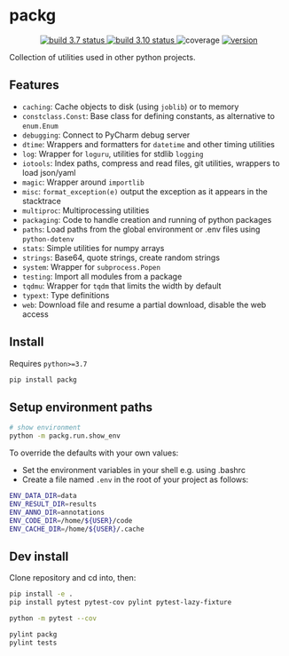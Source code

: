 # packg

<p align="center">
<a href="https://github.com/gingsi/packg/actions/workflows/build-py37.yml">
  <img alt="build 3.7 status" title="build 3.7 status" src="https://img.shields.io/github/actions/workflow/status/gingsi/packg/build-py37.yml?branch=main&label=build%203.7" />
</a>
<a href="https://github.com/gingsi/packg/actions/workflows/build-py310.yml">
  <img alt="build 3.10 status" title="build 3.10 status" src="https://img.shields.io/github/actions/workflow/status/gingsi/packg/build-py310.yml?branch=main&label=build%203.10" />
</a>
<img alt="coverage" title="coverage" src="https://raw.githubusercontent.com/gingsi/packg/main/docs/coverage.svg" />
<a href="https://pypi.org/project/packg/">
  <img alt="version" title="version" src="https://img.shields.io/pypi/v/packg?color=success" />
</a>
</p>

Collection of utilities used in other python projects.

## Features

* `caching`: Cache objects to disk (using `joblib`) or to memory
* `constclass.Const`: Base class for defining constants, as alternative to `enum.Enum`
* `debugging`: Connect to PyCharm debug server
* `dtime`: Wrappers and formatters for `datetime` and other timing utilities
* `log`: Wrapper for `loguru`, utilities for stdlib `logging`
* `iotools`: Index paths, compress and read files, git utilities, wrappers to load json/yaml
* `magic`: Wrapper around `importlib`
* `misc`: `format_exception(e)` output the exception as it appears in the stacktrace
* `multiproc`: Multiprocessing utilities
* `packaging`: Code to handle creation and running of python packages
* `paths`: Load paths from the global environment or .env files using `python-dotenv`
* `stats`: Simple utilities for numpy arrays
* `strings`: Base64, quote strings, create random strings
* `system`: Wrapper for `subprocess.Popen`
* `testing`: Import all modules from a package
* `tqdmu`: Wrapper for `tqdm` that limits the width by default
* `typext`: Type definitions
* `web`: Download file and resume a partial download, disable the web access 

## Install

Requires `python>=3.7`

```bash
pip install packg
```

## Setup environment paths

```bash
# show environment
python -m packg.run.show_env
```

To override the defaults with your own values:

- Set the environment variables in your shell e.g. using .bashrc
- Create a file named `.env` in the root of your project as follows:

```bash
ENV_DATA_DIR=data
ENV_RESULT_DIR=results
ENV_ANNO_DIR=annotations
ENV_CODE_DIR=/home/${USER}/code
ENV_CACHE_DIR=/home/${USER}/.cache
```

## Dev install

Clone repository and cd into, then:

~~~bash
pip install -e .
pip install pytest pytest-cov pylint pytest-lazy-fixture

python -m pytest --cov

pylint packg
pylint tests
~~~
